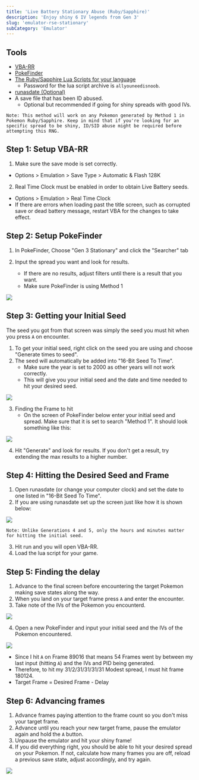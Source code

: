 ```yaml
---
title: 'Live Battery Stationary Abuse (Ruby/Sapphire)'
description: 'Enjoy shiny 6 IV legends from Gen 3'
slug: 'emulator-rse-stationary'
subCategory: 'Emulator'
---
```


## Tools

- [VBA-RR](https://code.google.com/archive/p/vba-rerecording/downloads)
- [PokeFinder](https://github.com/Admiral-Fish/PokeFinder/releases)
- [The Ruby/Sapphire Lua Scripts for your language](http://pokerng.forumcommunity.net/?t=56443955)
  - Password for the lua script archive is `allyouneedisnoob`.
- [runasdate (Optional)](https://www.nirsoft.net/utils/run_as_date.html)
- A save file that has been ID abused.
  - Optional but recommended if going for shiny spreads with good IVs.

```
Note: This method will work on any Pokemon generated by Method 1 in Pokemon Ruby/Sapphire. Keep in mind that if you're looking for an specific spread to be shiny, ID/SID abuse might be required before attempting this RNG.
```

## Step 1: Setup VBA-RR

1. Make sure the save mode is set correctly.

- Options > Emulation > Save Type > Automatic & Flash 128K

2. Real Time Clock must be enabled in order to obtain Live Battery seeds.

- Options > Emulation > Real Time Clock
- If there are errors when loading past the title screen, such as corrupted save or dead battery message, restart VBA for the changes to take effect.

## Step 2: Setup PokeFinder

1. In PokeFinder, Choose "Gen 3 Stationary" and click the "Searcher" tab

2. Input the spread you want and look for results.
   - If there are no results, adjust filters until there is a result that you want.
   - Make sure PokeFinder is using Method 1

![](https://snag.gy/ec6wP4.jpg)

## Step 3: Getting your Initial Seed

The seed you got from that screen was simply the seed you must hit when you press `A` on encounter.

1. To get your initial seed, right click on the seed you are using and choose "Generate times to seed".
2. The seed will automatically be added into "16-Bit Seed To Time".
   - Make sure the year is set to 2000 as other years will not work correctly.
   - This will give you your initial seed and the date and time needed to hit your desired seed.

![](https://snag.gy/N6RZkM.jpg)

3. Finding the Frame to hit
   - On the screen of PokeFinder below enter your initial seed and spread. Make sure that it is set to search "Method 1". It should look something like this:

![](https://snag.gy/mQuEG8.jpg)

4. Hit "Generate" and look for results. If you don't get a result, try extending the max results to a higher number.

## Step 4: Hitting the Desired Seed and Frame

1.  Open runasdate (or change your computer clock) and set the date to one listed in "16-Bit Seed To Time".
2.  If you are using runasdate set up the screen just like how it is shown below:

![](https://snag.gy/Fw7Xk9.jpg)

```
Note: Unlike Generations 4 and 5, only the hours and minutes matter for hitting the initial seed.
```

3. Hit run and you will open VBA-RR.
4. Load the lua script for your game.

## Step 5: Finding the delay

1. Advance to the final screen before encountering the target Pokemon making save states along the way.
2. When you land on your target frame press `A` and enter the encounter.
3. Take note of the IVs of the Pokemon you encounterd.

![](https://snag.gy/wpUMTv.jpg)

4. Open a new PokeFinder and input your initial seed and the IVs of the Pokemon encountered.

![](https://snag.gy/dVAqKe.jpg)

   - Since I hit `A` on Frame 89016 that means 54 Frames went by between my last input (hitting `A`) and the IVs and PID being generated.
   - Therefore, to hit my 31/2/31/31/31/31 Modest spread, I must hit frame 180124.
   - Target Frame = Desired Frame - Delay

## Step 6: Advancing frames

1. Advance frames paying attention to the frame count so you don't miss your target frame.
2. Advance until you reach your new target frame, pause the emulator again and hold the `A` button.
3. Unpause the emulator and hit your shiny frame!
4. If you did everything right, you should be able to hit your desired spread on your Pokemon. If not, calculate how many frames you are off, reload a previous save state, adjust accordingly, and try again.

![](https://snag.gy/Rs2qYH.jpg)
